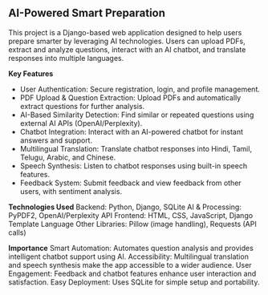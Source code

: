 ## AI-Powered Smart Preparation
This project is a Django-based web application designed to help users prepare smarter by leveraging AI technologies. Users can upload PDFs, extract and analyze questions, interact with an AI chatbot, and translate responses into multiple languages.

**Key Features**
- User Authentication: Secure registration, login, and profile management.
- PDF Upload & Question Extraction: Upload PDFs and automatically extract questions for further analysis.
- AI-Based Similarity Detection: Find similar or repeated questions using external AI APIs (OpenAI/Perplexity).
- Chatbot Integration: Interact with an AI-powered chatbot for instant answers and support.
- Multilingual Translation: Translate chatbot responses into Hindi, Tamil, Telugu, Arabic, and Chinese.
- Speech Synthesis: Listen to chatbot responses using built-in speech features.
- Feedback System: Submit feedback and view feedback from other users, with sentiment analysis.

**Technologies Used**
Backend: Python, Django, SQLite
AI & Processing: PyPDF2, OpenAI/Perplexity API
Frontend: HTML, CSS, JavaScript, Django Template Language
Other Libraries: Pillow (image handling), Requests (API calls)

**Importance**
Smart Automation: Automates question analysis and provides intelligent chatbot support using AI.
Accessibility: Multilingual translation and speech synthesis make the app accessible to a wider audience.
User Engagement: Feedback and chatbot features enhance user interaction and satisfaction.
Easy Deployment: Uses SQLite for simple setup and portability.
